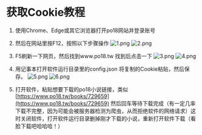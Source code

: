 # 获取Cookie教程

1. 使用Chrome、Edge或其它浏览器打开po18网站并登录账号

2. 然后在网站里按F12，按照以下步骤操作
![1.png](https://dd-static.jd.com/ddimg/jfs/t1/210543/36/16027/514633/61e64bf4E0ad08fc5/c82b9efc59457f71.png)
![2.png](https://dd-static.jd.com/ddimg/jfs/t1/207774/14/16158/229243/61e64bf4Ea47b3568/eb9d72881dfa6087.png)

3. F5刷新一下网页，然后找到www.po18.tw 找到后点击一下
![3.png](https://dd-static.jd.com/ddimg/jfs/t1/128506/22/21633/246756/61e64bf4E781cc8b0/1fc7b0f441ed86ac.png)
![4.png](https://dd-static.jd.com/ddimg/jfs/t1/102743/38/22098/277671/61e64bf4E5bbdcb49/2302d0d90c95d488.png)

4. 用记事本打开软件运行目录里的config.json 将复制的Cookie粘贴，然后保存。
![5.png](https://dd-static.jd.com/ddimg/jfs/t1/142916/12/27061/24512/61e64bf3Ec9877a56/355349afd1a3f1b1.png)
![6.png](https://dd-static.jd.com/ddimg/jfs/t1/140033/33/26607/31202/61e64bf3E9e461d21/4a3b5823bf4161f4.png)

5. 打开软件，粘贴想要下载的po18小说链接，类似[https://www.po18.tw/books/729659](https://www.po18.tw/books/729659) 然后回车等待下载完成（有一定几率下载不完整，因为可能会被服务器检测为爬虫，从而拒绝软件的网络请求）这时关闭软件，打开软件运行目录删掉刚才下载的小说，重新打开软件下载（看脸下载吧哈哈哈！）
